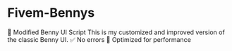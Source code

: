# Fivem-Bennys
🔧 Modified Benny UI Script This is my customized and improved version of the classic Benny UI. ✅ No errors 🚀 Optimized for performance
